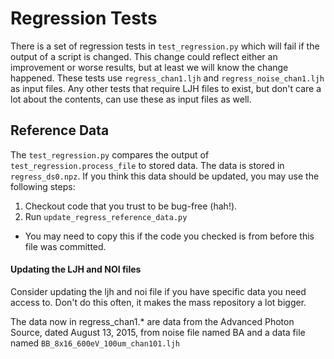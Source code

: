 # Regression Tests

There is a set of regression tests in `test_regression.py` which will fail if the output of a script is changed. This change could reflect either an improvement or worse results, but at least we will know the change happened. These tests use `regress_chan1.ljh` and `regress_noise_chan1.ljh` as input files. Any other tests that require LJH files to exist, but don't care a lot about the contents, can use these as input files as well.

## Reference Data

The `test_regression.py` compares the output of `test_regression.process_file` to stored data. The data is stored in `regress_ds0.npz`. If you think this data should be updated, you may use the following steps:
1. Checkout code that you trust to be bug-free (hah!).
2. Run `update_regress_reference_data.py`
  * You may need to copy this if the code you checked is from before this file was committed.

#### Updating the LJH and NOI files
Consider updating the ljh and noi file if you have specific data you need access to. Don't do this often, it makes the mass repository a lot bigger.

The data now in regress_chan1.* are data from the Advanced Photon Source, dated August 13, 2015, from noise file named BA and a data file named `BB_8x16_600eV_100um_chan101.ljh`

